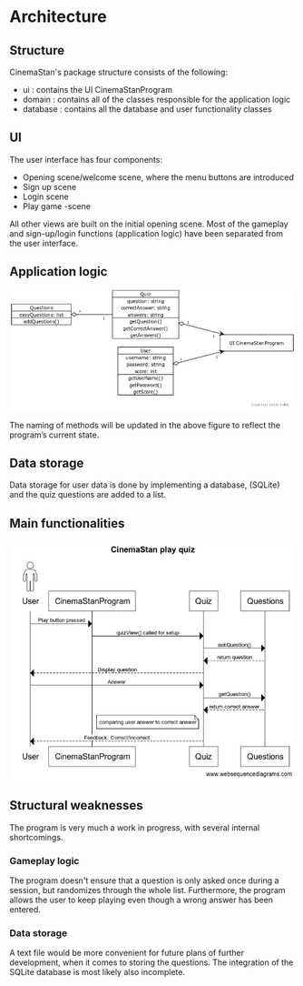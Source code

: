 
# Architecture

## Structure

CinemaStan's package structure consists of the following:

- ui : contains the UI CinemaStanProgram
- domain : contains all of the classes responsible for the application logic
- database : contains all the database and user functionality classes 

## UI

The user interface has four components:

- Opening scene/welcome scene, where the menu buttons are introduced
- Sign up scene
- Login scene
- Play game -scene

All other views are built on the initial opening scene. Most of the gameplay and sign-up/login functions (application logic) have been separated from the user interface.

## Application logic

![Structure](https://github.com/ineslukkanen/ot-harjoitustyo/blob/main/Documentation/images/cinemastanstructure.jpg)

The naming of methods will be updated in the above figure to reflect the program’s current state.


## Data storage

Data storage for user data is done by implementing a database, (SQLite) and the quiz questions are added to a list. 

## Main functionalities

![Sequence](https://github.com/ineslukkanen/ot-harjoitustyo/blob/main/Documentation/images/CinemaStan%20play%20quiz.png)


## Structural weaknesses

The program is very much a work in progress, with several internal shortcomings.

### Gameplay logic

The program doesn't ensure that a question is only asked once during a session, but randomizes through the whole list. Furthermore, the program allows the user to keep playing even though a wrong answer has been entered.

### Data storage

A text file would be more convenient for future plans of further development, when it comes to storing the questions. The integration of the SQLite database is most likely also incomplete.
